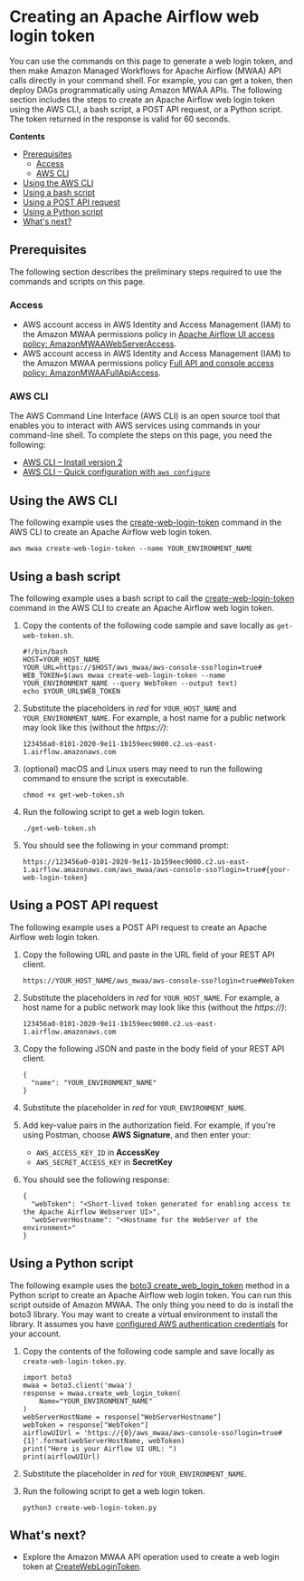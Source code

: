 # Creating an Apache Airflow web login token<a name="call-mwaa-apis-web"></a>

You can use the commands on this page to generate a web login token, and then make Amazon Managed Workflows for Apache Airflow \(MWAA\) API calls directly in your command shell\. For example, you can get a token, then deploy DAGs programmatically using Amazon MWAA APIs\. The following section includes the steps to create an Apache Airflow web login token using the AWS CLI, a bash script, a POST API request, or a Python script\. The token returned in the response is valid for 60 seconds\.

**Contents**
+ [Prerequisites](#call-mwaa-apis-web-prereqs)
  + [Access](#access-airflow-ui-prereqs-access)
  + [AWS CLI](#access-airflow-ui-prereqs-cli)
+ [Using the AWS CLI](#create-web-login-token-cli)
+ [Using a bash script](#create-web-login-token-bash)
+ [Using a POST API request](#create-web-login-token-post-api)
+ [Using a Python script](#create-web-login-token-python)
+ [What's next?](#mwaa-webcli-next-up)

## Prerequisites<a name="call-mwaa-apis-web-prereqs"></a>

The following section describes the preliminary steps required to use the commands and scripts on this page\.

### Access<a name="access-airflow-ui-prereqs-access"></a>
+ AWS account access in AWS Identity and Access Management \(IAM\) to the Amazon MWAA permissions policy in [Apache Airflow UI access policy: AmazonMWAAWebServerAccess](access-policies.md#web-ui-access)\.
+ AWS account access in AWS Identity and Access Management \(IAM\) to the Amazon MWAA permissions policy [Full API and console access policy: AmazonMWAAFullApiAccess](access-policies.md#full-access-policy)\.

### AWS CLI<a name="access-airflow-ui-prereqs-cli"></a>

The AWS Command Line Interface \(AWS CLI\) is an open source tool that enables you to interact with AWS services using commands in your command\-line shell\. To complete the steps on this page, you need the following:
+ [AWS CLI – Install version 2](https://docs.aws.amazon.com/cli/latest/userguide/install-cliv2.html)
+ [AWS CLI – Quick configuration with `aws configure`](https://docs.aws.amazon.com/cli/latest/userguide/cli-chap-configure.html)

## Using the AWS CLI<a name="create-web-login-token-cli"></a>

The following example uses the [create\-web\-login\-token](https://docs.aws.amazon.com/cli/latest/reference/mwaa/create-web-login-token.html) command in the AWS CLI to create an Apache Airflow web login token\.

```
aws mwaa create-web-login-token --name YOUR_ENVIRONMENT_NAME
```

## Using a bash script<a name="create-web-login-token-bash"></a>

The following example uses a bash script to call the [create\-web\-login\-token](https://docs.aws.amazon.com/cli/latest/reference/mwaa/create-web-login-token.html) command in the AWS CLI to create an Apache Airflow web login token\.

1. Copy the contents of the following code sample and save locally as `get-web-token.sh`\.

   ```
   #!/bin/bash
   HOST=YOUR_HOST_NAME
   YOUR_URL=https://$HOST/aws_mwaa/aws-console-sso?login=true#
   WEB_TOKEN=$(aws mwaa create-web-login-token --name YOUR_ENVIRONMENT_NAME --query WebToken --output text)
   echo $YOUR_URL$WEB_TOKEN
   ```

1. Substitute the placeholders in *red* for `YOUR_HOST_NAME` and `YOUR_ENVIRONMENT_NAME`\. For example, a host name for a public network may look like this \(without the *https://\)*:

   ```
   123456a0-0101-2020-9e11-1b159eec9000.c2.us-east-1.airflow.amazonaws.com
   ```

1. \(optional\) macOS and Linux users may need to run the following command to ensure the script is executable\.

   ```
   chmod +x get-web-token.sh
   ```

1. Run the following script to get a web login token\.

   ```
   ./get-web-token.sh
   ```

1. You should see the following in your command prompt:

   ```
   https://123456a0-0101-2020-9e11-1b159eec9000.c2.us-east-1.airflow.amazonaws.com/aws_mwaa/aws-console-sso?login=true#{your-web-login-token}
   ```

## Using a POST API request<a name="create-web-login-token-post-api"></a>

The following example uses a POST API request to create an Apache Airflow web login token\.

1. Copy the following URL and paste in the URL field of your REST API client\.

   ```
   https://YOUR_HOST_NAME/aws_mwaa/aws-console-sso?login=true#WebToken
   ```

1. Substitute the placeholders in *red* for `YOUR_HOST_NAME`\. For example, a host name for a public network may look like this \(without the *https://\)*:

   ```
   123456a0-0101-2020-9e11-1b159eec9000.c2.us-east-1.airflow.amazonaws.com
   ```

1. Copy the following JSON and paste in the body field of your REST API client\.

   ```
   {
     "name": "YOUR_ENVIRONMENT_NAME"
   }
   ```

1. Substitute the placeholder in *red* for `YOUR_ENVIRONMENT_NAME`\.

1. Add key\-value pairs in the authorization field\. For example, if you're using Postman, choose **AWS Signature**, and then enter your:
   + `AWS_ACCESS_KEY_ID` in **AccessKey**
   + `AWS_SECRET_ACCESS_KEY` in **SecretKey**

1. You should see the following response:

   ```
   {
     "webToken": "<Short-lived token generated for enabling access to the Apache Airflow Webserver UI>",
     "webServerHostname": "<Hostname for the WebServer of the environment>"
   }
   ```

## Using a Python script<a name="create-web-login-token-python"></a>

The following example uses the [boto3 create\_web\_login\_token](https://boto3.amazonaws.com/v1/documentation/api/latest/reference/services/mwaa.html#MWAA.Client.create_web_login_token) method in a Python script to create an Apache Airflow web login token\. You can run this script outside of Amazon MWAA\. The only thing you need to do is install the boto3 library\. You may want to create a virtual environment to install the library\. It assumes you have [configured AWS authentication credentials](https://boto3.amazonaws.com/v1/documentation/api/latest/guide/quickstart.html#configuration) for your account\. 

1. Copy the contents of the following code sample and save locally as `create-web-login-token.py`\.

   ```
   import boto3
   mwaa = boto3.client('mwaa')
   response = mwaa.create_web_login_token(
       Name="YOUR_ENVIRONMENT_NAME"
   )
   webServerHostName = response["WebServerHostname"]
   webToken = response["WebToken"]
   airflowUIUrl = 'https://{0}/aws_mwaa/aws-console-sso?login=true#{1}'.format(webServerHostName, webToken)
   print("Here is your Airflow UI URL: ")
   print(airflowUIUrl)
   ```

1. Substitute the placeholder in *red* for `YOUR_ENVIRONMENT_NAME`\.

1. Run the following script to get a web login token\.

   ```
   python3 create-web-login-token.py
   ```

## What's next?<a name="mwaa-webcli-next-up"></a>
+ Explore the Amazon MWAA API operation used to create a web login token at [CreateWebLoginToken](https://docs.aws.amazon.com/mwaa/latest/API/API_CreateWebLoginToken.html)\.